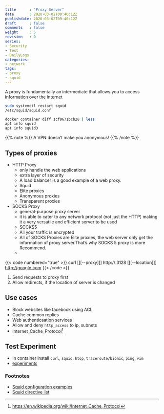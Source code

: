 ```yaml
---
title      : "Proxy Server"
date       : 2020-03-02T09:40:12Z
publishdate: 2020-03-02T09:40:12Z
draft      : false
comments   : false
weight     : 5
revision   : 0
series:
- Security
- Test
- DailyLogs
categories:
- network
tags:
- proxy
- squid
---
```


A proxy is fundamentally an intermediate that allows you to access information over the internet

<!-- more -->

```sh
sudo systemctl restart squid
/etc/squid/squid.conf

docker container diff 1cf9671bcb28 | less
apt info squid
apt info squid3
```

{{% note %}}
A VPN doesn’t make you anonymous!
{{% /note %}}

## Types of proxies

* HTTP Proxy
  * only handle the web applications
  * extra layer of security
  * A load balancer is a good example of a web proxy.
  * Squid
  * Elite proxies
  * Anonymous proxies
  * Transparent proxies
* SOCKS Proxy
  * general-purpose proxy server
  * it is able to cater to any network protocol (not just the HTTP) making it a very versatile and efficient server to be used
  * SOCKS5
  * All your traffic is encrypted
  * All of SOCKS Proxies are Elite proxies, the web server only get the information of proxy server.That’s why SOCKS 5 proxy is more Recommend.
  * 

{{< code numbered="true" >}}
curl [[[--proxy]]] http://<squid-proxy-server-IP>:3128 [[[--location]]] http://google.com
{{< /code >}}

1. Send requests to proxy first
2. Allow redirects, if the location of server is changed

## Use cases

* Block websites like facebook using ACL
* Cache common replies
* Web authenticaation services
* Allow and deny `http_access` to ip, subnets
* Internet_Cache_Protocol[^1]

## Test Experiment

* In container install `curl`, `squid`, `htop`, `traceroute/bionic`, `ping`, `vim`
* [experiments](https://gitlab.com/avimehenwal/experiments)

### Footnotes

* [Squid configuration examples](https://wiki.squid-cache.org/ConfigExamples)
* [Squid directive list](http://www.squid-cache.org/Doc/config/)

[^1]: https://en.wikipedia.org/wiki/Internet_Cache_Protocol
[^2]:
